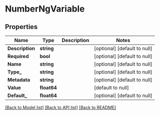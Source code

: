 # NumberNgVariable

## Properties
Name | Type | Description | Notes
------------ | ------------- | ------------- | -------------
**Description** | **string** |  | [optional] [default to null]
**Required** | **bool** |  | [optional] [default to null]
**Name** | **string** |  | [optional] [default to null]
**Type_** | **string** |  | [optional] [default to null]
**Metadata** | **string** |  | [optional] [default to null]
**Value** | **float64** |  | [default to null]
**Default_** | **float64** |  | [optional] [default to null]

[[Back to Model list]](../README.md#documentation-for-models) [[Back to API list]](../README.md#documentation-for-api-endpoints) [[Back to README]](../README.md)

